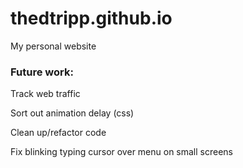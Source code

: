 # thedtripp.github.io

My personal website

### Future work:

Track web traffic

Sort out animation delay (css)

Clean up/refactor code

Fix blinking typing cursor over menu on small screens